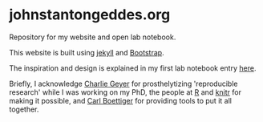 johnstantongeddes.org
=====================

Repository for my website and open lab notebook.  

This website is built using [jekyll](http://jekyllrb.com/) and [Bootstrap](http://getbootstrap.com/).

The inspiration and design is explained in my first lab notebook entry [here](http://johnstantongeddes.org/open%20science/2013/03/13/first-post.html).

Briefly, I acknowledge [Charlie Geyer](http://users.stat.umn.edu/~geyer/) for prosthelytizing 'reproducible research' while 
I was working on my PhD, the people at [R](http://www.r-project.org/) and [knitr](http://yihui.name/knitr/) for making it 
possible, and [Carl Boettiger](http://carlboettiger.info/) for providing tools to put it all together. 
